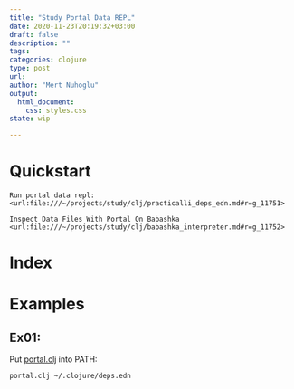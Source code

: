 ```yaml
--- 
title: "Study Portal Data REPL"
date: 2020-11-23T20:19:32+03:00 
draft: false
description: ""
tags:
categories: clojure
type: post
url:
author: "Mert Nuhoglu"
output:
  html_document:
    css: styles.css
state: wip

---
```


# Quickstart

`Run portal data repl: <url:file:///~/projects/study/clj/practicalli_deps_edn.md#r=g_11751>`

`Inspect Data Files With Portal On Babashka <url:file:///~/projects/study/clj/babashka_interpreter.md#r=g_11752>`

# Index

# Examples

## Ex01:

Put [portal.clj](https://github.com/borkdude/babashka/blob/master/examples/README.md#portal) into PATH:

```bash
portal.clj ~/.clojure/deps.edn
```



